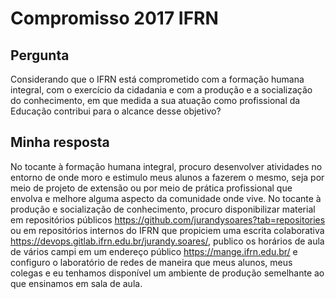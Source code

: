 # Compromisso 2017 IFRN

## Pergunta
Considerando que o IFRN está comprometido com a formação humana integral, 
com o exercício da cidadania e com a produção e a socialização do conhecimento, 
em que medida a sua atuação como profissional da Educação contribui para o alcance desse objetivo?

## Minha resposta
No tocante à formação humana integral, procuro desenvolver atividades no entorno de onde 
moro e estimulo meus alunos a fazerem o mesmo, seja por meio de projeto de extensão ou por meio de
prática profissional que envolva e melhore alguma aspecto da comunidade onde vive. 
No tocante à produção e socialização de conhecimento, procuro disponibilizar material em 
repositórios públicos <https://github.com/jurandysoares?tab=repositories> ou 
em repositórios internos do IFRN que propiciem uma escrita colaborativa <https://devops.gitlab.ifrn.edu.br/jurandy.soares/>, 
publico os horários de aula de vários campi em um endereço público <https://mange.ifrn.edu.br/> e 
configuro o laboratório de redes de maneira que meus alunos, meus colegas e eu tenhamos disponível 
um ambiente de produção semelhante ao que ensinamos em sala de aula.
